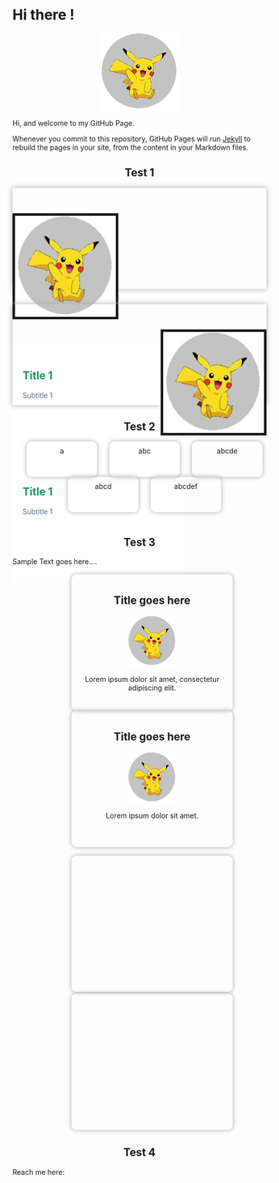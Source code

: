 # Hi there !

<p align="center">
  <img src="https://raw.githubusercontent.com/jamiejonna28/jamiejonna28.github.io/main/hi.jpg" />
</p>

Hi, and welcome to my GitHub Page.

Whenever you commit to this repository, GitHub Pages will run [Jekyll](https://jekyllrb.com/) to rebuild the pages in your site, from the content in your Markdown files.

<center><h2>Test 1</h2></center>
<div class = "ediv">
  <img src = "https://raw.githubusercontent.com/jamiejonna28/jamiejonna28.github.io/main/hi.jpg" class = "pic">
  <div class = "textdiv">
    <h2 class = "title"> Title 1</h2>
    <p class = "subtitle"> Subtitle 1 </p>
  </div>
</div>

<div class = "ediv">
  <img src = "https://raw.githubusercontent.com/jamiejonna28/jamiejonna28.github.io/main/hi.jpg" class = "pic2">
  <div class = "textdiv">
    <h2 class = "title"> Title 1</h2>
    <p class = "subtitle"> Subtitle 1 </p>
  </div>
</div>

<center><h2> Test 2</h2></center>
<div id = "wrapper">
  <div id = "one" class = "box">a</div>
  <div id = "two" class = "box">abc</div>
  <div id = "three" class = "box">abcde</div>
  <div id = "four" class = "box">abcd</div>
  <div id = "five" class = "box">abcdef</div>
</div>

<br/>

<center><h2> Test 3</h2></center>
Sample Text goes here....
<br/><br/>
<div id = "wrapper">
  <div class = "box2">
    <h2>Title goes here</h2>
    <p></p>
    <img src = "https://raw.githubusercontent.com/jamiejonna28/jamiejonna28.github.io/main/hi.jpg" width = "100px" height = "100px">
    <p></p>
    Lorem ipsum dolor sit amet, consectetur adipiscing elit.
  </div>
  <div class = "box2">
    <h2>Title goes here</h2>
    <p></p>
    <img src = "https://raw.githubusercontent.com/jamiejonna28/jamiejonna28.github.io/main/hi.jpg" width = "100px" height = "100px">
    <p></p>
    Lorem ipsum dolor sit amet.
  </div>
</div>

<br/>

<div id = "wrapper">
  <div class = "box2"></div>
  <div class = "box2"></div>
</div>

<center><h2> Test 4</h2></center>
Reach me here: 

<style>
  .ediv
  {
    width: 100%;
    height: 200px;
    box-shadow: 0px 0px 10px #A9A9A9;
    float: right;
    margin-bottom: 30px;
  }
               
 .pic
  {
    width: 200px;
    height: 200px;
    border: 5px solid;
    float: left;
    margin: 50px 0px;
  }
  
 .pic2
  {
    width: 200px;
    height: 200px;
    border: 5px solid;
    float: right;
    margin: 50px 0px;
  }
  
 .textdiv
 {
   background-color: white;
   float: left;
   width: 300px;
   padding: 20px;
   height: 200px;
 }
  
 .title
 {
   color: #159957;
 }
  
 .subtitle
 {
   color: #606c83;
 }
  
 #wrapper
 {
   text-align: center;
 }
 
 .box
 {
   width: 120px;
   height: 50px;
   display: inline-block;
   box-shadow: 0px 0px 10px #A9A9A9;
   margin-left: 20px;
   border-radius: 10px;
   padding: 10px;
 }

 .box2
 {
   width: 300px;
   height: 250px;
   display: inline-block;
   box-shadow: 0px 0px 10px #A9A9A9;
   margin-left: 50px;
   border-radius: 10px;
   padding: 10px;
 }
</style>
